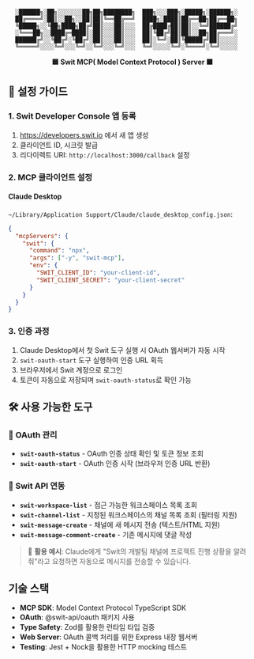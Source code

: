 ```
  ░██████╗░██╗░░░░░░░██╗██╗████████╗  ███╗░░░███╗░█████╗░██████╗░
  ██╔════╝░██║░░██╗░░██║██║╚══██╔══╝  ████╗░████║██╔══██╗██╔══██╗
  ╚█████╗░░╚██╗████╗██╔╝██║░░░██║░░░  ██╔████╔██║██║░░╚═╝██████╔╝
  ░╚═══██╗░░████╔═████║░██║░░░██║░░░  ██║╚██╔╝██║██║░░██╗██╔═══╝░
  ██████╔╝░░╚██╔╝░╚██╔╝░██║░░░██║░░░  ██║░╚═╝░██║╚█████╔╝██║░░░░░
  ╚═════╝░░░░╚═╝░░░╚═╝░░╚═╝░░░╚═╝░░░  ╚═╝░░░░░╚═╝░╚════╝░╚═╝░░░░░
```

<div align="center">
  <strong>🟦 Swit MCP( Model Context Protocol ) Server 🟧</strong>
</div>

## 🚀 설정 가이드

### 1. Swit Developer Console 앱 등록

1. https://developers.swit.io 에서 새 앱 생성
2. 클라이언트 ID, 시크릿 발급
3. 리다이렉트 URI: `http://localhost:3000/callback` 설정

### 2. MCP 클라이언트 설정

#### Claude Desktop

`~/Library/Application Support/Claude/claude_desktop_config.json`:

```json
{
  "mcpServers": {
    "swit": {
      "command": "npx",
      "args": ["-y", "swit-mcp"],
      "env": {
        "SWIT_CLIENT_ID": "your-client-id",
        "SWIT_CLIENT_SECRET": "your-client-secret"
      }
    }
  }
}
```

### 3. 인증 과정

1. Claude Desktop에서 첫 Swit 도구 실행 시 OAuth 웹서버가 자동 시작
2. `swit-oauth-start` 도구 실행하여 인증 URL 획득
3. 브라우저에서 Swit 계정으로 로그인
4. 토큰이 자동으로 저장되며 `swit-oauth-status`로 확인 가능

## 🛠️ 사용 가능한 도구

### 🔐 OAuth 관리

- **`swit-oauth-status`** - OAuth 인증 상태 확인 및 토큰 정보 조회
- **`swit-oauth-start`** - OAuth 인증 시작 (브라우저 인증 URL 반환)

### 💼 Swit API 연동

- **`swit-workspace-list`** - 접근 가능한 워크스페이스 목록 조회
- **`swit-channel-list`** - 지정된 워크스페이스의 채널 목록 조회 (필터링 지원)
- **`swit-message-create`** - 채널에 새 메시지 전송 (텍스트/HTML 지원)
- **`swit-message-comment-create`** - 기존 메시지에 댓글 작성

> 🎯 **활용 예시**: Claude에게 "Swit의 개발팀 채널에 프로젝트 진행 상황을 알려줘"라고 요청하면 자동으로 메시지를 전송할 수 있습니다.

## 기술 스택

- **MCP SDK**: Model Context Protocol TypeScript SDK
- **OAuth**: @swit-api/oauth 패키지 사용
- **Type Safety**: Zod를 활용한 런타임 타입 검증
- **Web Server**: OAuth 콜백 처리를 위한 Express 내장 웹서버
- **Testing**: Jest + Nock을 활용한 HTTP mocking 테스트
```
